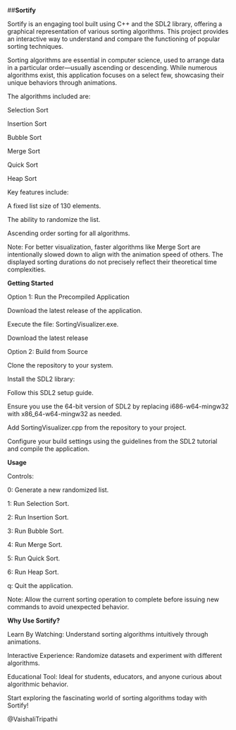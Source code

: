 ##**Sortify**

Sortify is an engaging tool built using C++ and the SDL2 library, offering a graphical representation of various sorting algorithms. This project provides an interactive way to understand and compare the functioning of popular sorting techniques.

Sorting algorithms are essential in computer science, used to arrange data in a particular order—usually ascending or descending. While numerous algorithms exist, this application focuses on a select few, showcasing their unique behaviors through animations.

The algorithms included are:

Selection Sort

Insertion Sort

Bubble Sort

Merge Sort

Quick Sort

Heap Sort

Key features include:

A fixed list size of 130 elements.

The ability to randomize the list.

Ascending order sorting for all algorithms.

Note: For better visualization, faster algorithms like Merge Sort are intentionally slowed down to align with the animation speed of others. The displayed sorting durations do not precisely reflect their theoretical time complexities.

**Getting Started**

Option 1: Run the Precompiled Application

Download the latest release of the application.

Execute the file: SortingVisualizer.exe.

Download the latest release

Option 2: Build from Source

Clone the repository to your system.

Install the SDL2 library:

Follow this SDL2 setup guide.

Ensure you use the 64-bit version of SDL2 by replacing i686-w64-mingw32 with x86_64-w64-mingw32 as needed.

Add SortingVisualizer.cpp from the repository to your project.

Configure your build settings using the guidelines from the SDL2 tutorial and compile the application.

**Usage**

Controls:

0: Generate a new randomized list.

1: Run Selection Sort.

2: Run Insertion Sort.

3: Run Bubble Sort.

4: Run Merge Sort.

5: Run Quick Sort.

6: Run Heap Sort.

q: Quit the application.

Note: Allow the current sorting operation to complete before issuing new commands to avoid unexpected behavior.

**Why Use Sortify?**

Learn By Watching: Understand sorting algorithms intuitively through animations.

Interactive Experience: Randomize datasets and experiment with different algorithms.

Educational Tool: Ideal for students, educators, and anyone curious about algorithmic behavior.

Start exploring the fascinating world of sorting algorithms today with Sortify!

@VaishaliTripathi
